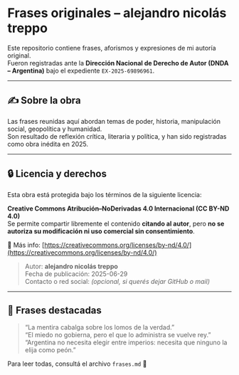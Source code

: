 # Frases originales – alejandro nicolás treppo

Este repositorio contiene frases, aforismos y expresiones de mi autoría original.  
Fueron registradas ante la **Dirección Nacional de Derecho de Autor (DNDA – Argentina)** bajo el expediente `EX-2025-69896961`.

---

## ✍️ Sobre la obra

Las frases reunidas aquí abordan temas de poder, historia, manipulación social, geopolítica y humanidad.  
Son resultado de reflexión crítica, literaria y política, y han sido registradas como obra inédita en 2025.

---

## 🔒 Licencia y derechos

Esta obra está protegida bajo los términos de la siguiente licencia:

**Creative Commons Atribución–NoDerivadas 4.0 Internacional (CC BY-ND 4.0)**  
Se permite compartir libremente el contenido **citando al autor**, pero **no se autoriza su modificación ni uso comercial sin consentimiento**.

🔗 Más info: [https://creativecommons.org/licenses/by-nd/4.0/](https://creativecommons.org/licenses/by-nd/4.0/)

> Autor: **alejandro nicolás treppo**  
> Fecha de publicación: 2025-06-29  
> Contacto o red social: *(opcional, si querés dejar GitHub o mail)*

---

## 🧠 Frases destacadas

> “La mentira cabalga sobre los lomos de la verdad.”  
> “El miedo no gobierna, pero el que lo administra se vuelve rey.”  
> “Argentina no necesita elegir entre imperios: necesita que ninguno la elija como peón.”

Para leer todas, consultá el archivo `frases.md` 📘
